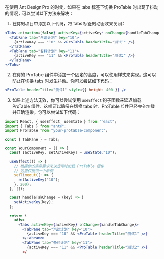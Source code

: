 在使用 Ant Design Pro 的时候，如果在 tabs 标签下切换 ProTable 时出现了抖动的情况，可以尝试以下方法来解决：

1. 在你的项目中添加以下代码，将 tabs 标签的动画效果关闭：

```jsx
<Tabs animation={false} activeKey={activeKey} onChange={handleTabChange}>
  <TabPane tab="汽运计划" key="10">
    {activeKey === "10" && <ProTable headerTitle="测试1" />}
  </TabPane>
  <TabPane tab="备料计划" key="11">
    {activeKey === "11" && <ProTable headerTitle="测试2" />}
  </TabPane>
</Tabs>
```

2. 在你的 ProTable 组件中添加一个固定的高度，可以使用样式来实现。这可以防止在切换 tabs 时发生抖动。你可以尝试如下代码：

```jsx
<ProTable headerTitle="测试1" style={{ height: 400 }} />
```

3. 如果上述方法无效，你可以尝试使用 `useEffect` 钩子函数来延迟加载 ProTable 组件。这样可以确保在切换 tabs 时，ProTable 组件已经完全加载并正确渲染。你可以尝试如下代码：

```jsx
import React, { useEffect, useState } from "react";
import { Tabs } from "antd";
import ProTable from "your-protable-component";

const { TabPane } = Tabs;

const YourComponent = () => {
  const [activeKey, setActiveKey] = useState("10");

  useEffect(() => {
    // 根据你的实际需求来决定何时加载 ProTable 组件
    // 这里仅提供一个示例
    setTimeout(() => {
      setActiveKey("10");
    }, 200);
  }, []);

  const handleTabChange = (key) => {
    setActiveKey(key);
  };

  return (
    <div>
      <Tabs activeKey={activeKey} onChange={handleTabChange}>
        <TabPane tab="汽运计划" key="10">
          {activeKey === "10" && <ProTable headerTitle="测试1" />}
        </TabPane>
        <TabPane tab="备料计划" key="11">
          {activeKey === "11" && <ProTable headerTitle="测试2" />}
        </
```
